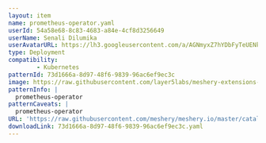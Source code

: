 ```yaml
---
layout: item
name: prometheus-operator.yaml
userId: 54a58e68-8c83-4683-a84e-4cf8d3256649
userName: Senali Dilumika
userAvatarURL: https://lh3.googleusercontent.com/a/AGNmyxZ7hYDbFyTeUENk9J_gYTz9lE2aDWynV1ubCGWhGA=s96-c
type: Deployment
compatibility: 
        - Kubernetes
patternId: 73d1666a-8d97-48f6-9839-96ac6ef9ec3c
image: https://raw.githubusercontent.com/layer5labs/meshery-extensions-packages/master/action-assets/design-assets/73d1666a-8d97-48f6-9839-96ac6ef9ec3c.png
patternInfo: |
  prometheus-operator
patternCaveats: |
  prometheus-operator
URL: 'https://raw.githubusercontent.com/meshery/meshery.io/master/catalog/73d1666a-8d97-48f6-9839-96ac6ef9ec3c.yaml'
downloadLink: 73d1666a-8d97-48f6-9839-96ac6ef9ec3c.yaml
---
```

